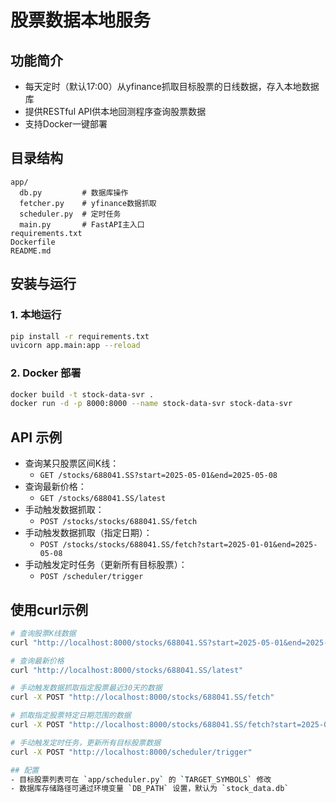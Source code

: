 # 股票数据本地服务

## 功能简介
- 每天定时（默认17:00）从yfinance抓取目标股票的日线数据，存入本地数据库
- 提供RESTful API供本地回测程序查询股票数据
- 支持Docker一键部署

## 目录结构
```
app/
  db.py         # 数据库操作
  fetcher.py    # yfinance数据抓取
  scheduler.py  # 定时任务
  main.py       # FastAPI主入口
requirements.txt
Dockerfile
README.md
```

## 安装与运行

### 1. 本地运行
```bash
pip install -r requirements.txt
uvicorn app.main:app --reload
```

### 2. Docker 部署
```bash
docker build -t stock-data-svr .
docker run -d -p 8000:8000 --name stock-data-svr stock-data-svr
```

## API 示例

- 查询某只股票区间K线：
  - `GET /stocks/688041.SS?start=2025-05-01&end=2025-05-08`
- 查询最新价格：
  - `GET /stocks/688041.SS/latest`
- 手动触发数据抓取：
  - `POST /stocks/stocks/688041.SS/fetch`
- 手动触发数据抓取（指定日期）：
  - `POST /stocks/stocks/688041.SS/fetch?start=2025-01-01&end=2025-05-08`
- 手动触发定时任务（更新所有目标股票）：
  - `POST /scheduler/trigger`

## 使用curl示例

```bash
# 查询股票K线数据
curl "http://localhost:8000/stocks/688041.SS?start=2025-05-01&end=2025-05-08"

# 查询最新价格
curl "http://localhost:8000/stocks/688041.SS/latest"

# 手动触发数据抓取指定股票最近30天的数据
curl -X POST "http://localhost:8000/stocks/688041.SS/fetch"

# 抓取指定股票特定日期范围的数据
curl -X POST "http://localhost:8000/stocks/688041.SS/fetch?start=2025-01-01&end=2025-05-08"

# 手动触发定时任务，更新所有目标股票数据
curl -X POST "http://localhost:8000/scheduler/trigger"

## 配置
- 目标股票列表可在 `app/scheduler.py` 的 `TARGET_SYMBOLS` 修改
- 数据库存储路径可通过环境变量 `DB_PATH` 设置，默认为 `stock_data.db` 